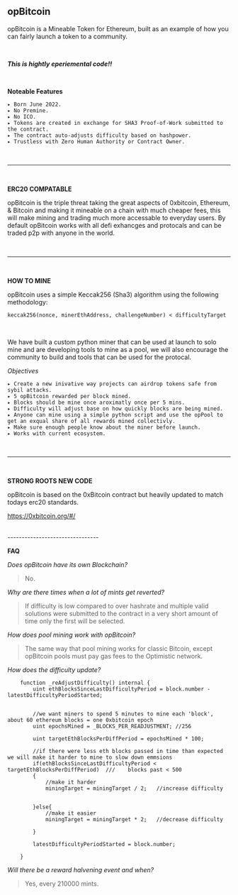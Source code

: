 **opBitcoin**
----------------------------------------------

opBitcoin is a Mineable Token for Ethereum, built as an example of how you can fairly launch a token to a community.

<br>

***This is hightly eperiemental code!!***


<br>

**Noteable Features**
```
▸ Born June 2022.
▸ No Premine.
▸ No ICO.
▸ Tokens are created in exchange for SHA3 Proof-of-Work submitted to the contract.
▸ The contract auto-adjusts difficulty based on hashpower.
▸ Trustless with Zero Human Authority or Contract Owner.
```


<br>


--------------------------------
<br>

**ERC20 COMPATABLE**

opBitcoin is the triple threat taking the great aspects of 0xbitcoin, Ethereum, & Bitcoin and making it mineable on a chain with much cheaper fees, this will make mining and trading much more accessable to everyday users. By default opBitcoin works with all defi exhancges and protocals and can be traded p2p with anyone in the world. 




<br>


--------------------------------
<br>

**HOW TO MINE**

opBitcoin uses a simple Keccak256 (Sha3) algorithm using the following methodology:

``keccak256(nonce, minerEthAddress, challengeNumber) < difficultyTarget``

<br>

We have built a custom python miner that can be used at launch to solo mine and are developing tools to mine as a pool, we will also encourage the community to build and tools that can be used for the protocal.

*Objectives*
<br>

```
▸ Create a new inivative way projects can airdrop tokens safe from sybil attacks.
▸ 5 opBitcoin rewarded per block mined.
▸ Blocks should be mine once aroximatly once per 5 mins.
▸ Difficulty will adjust base on how quickly blocks are being mined.
▸ Anyone can mine using a simple python script and use the opPool to get an exqual share of all rewards mined collectivly.
▸ Make sure enough people know about the miner before launch.
▸ Works with current ecosystem.
```

<br>


--------------------------------
<br>

**STRONG ROOTS NEW CODE**

opBitcoin is based on the 0xBitcoin contract but heavily updated to match todays erc20 standards.

https://0xbitcoin.org/#/

<br>
--------------------------------
 <br>
 
**FAQ**

*Does opBitcoin have its own Blockchain?*

> No.


*Why are there times when a lot of mints get reverted?*

> If difficulty is low compared to over hashrate and multiple valid solutions were submitted to the contract in a very short amount of time only the first will be selected.

*How does pool mining work with opBitcoin?*

> The same way that pool mining works for classic Bitcoin, except opBitcoin pools must pay gas fees to the Optimistic network.

*How does the difficulty update?*
```
    function _reAdjustDifficulty() internal {
        uint ethBlocksSinceLastDifficultyPeriod = block.number - latestDifficultyPeriodStarted;


        //we want miners to spend 5 minutes to mine each 'block', about 60 ethereum blocks = one 0xbitcoin epoch
        uint epochsMined = _BLOCKS_PER_READJUSTMENT; //256

        uint targetEthBlocksPerDiffPeriod = epochsMined * 100; 

        //if there were less eth blocks passed in time than expected we will make it harder to mine to slow down emmsions
        if(ethBlocksSinceLastDifficultyPeriod < targetEthBlocksPerDiffPeriod)  ///    blocks past < 500
        {
            //make it harder
            miningTarget = miningTarget / 2;   //increase difficulty
            
          
        }else{
            //make it easier
            miningTarget = miningTarget * 2;   //decrease difficulty
            
        }

        latestDifficultyPeriodStarted = block.number;

    }
```

*Will there be a reward halvening event and when?*

> Yes, every 210000 mints.



